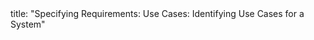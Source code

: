 <frontmatter>
title: "Specifying Requirements: Use Cases: Identifying Use Cases for a System"
</frontmatter>

<include src="index-body.md" boilerplate />
